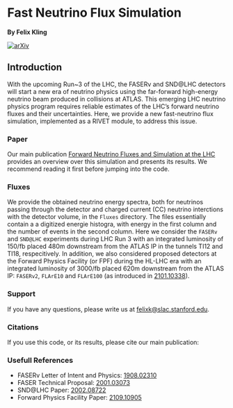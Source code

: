 # Fast Neutrino Flux Simulation

**By Felix Kling**

[![arXiv](http://img.shields.io/badge/arXiv-2105.08270-B31B1B.svg)](https://arxiv.org/abs/2105.08270)

## Introduction

With the upcoming Run~3 of the LHC, the FASERv and SND@LHC detectors will start a new era of neutrino physics using the far-forward high-energy neutrino beam produced in collisions at ATLAS. This emerging LHC neutrino physics program requires reliable estimates of the LHC’s forward neutrino fluxes and their uncertainties. Here, we provide a new fast-neutrino flux simulation, implemented as a RIVET module, to address this issue. 

### Paper

Our main publication [Forward Neutrino Fluxes and Simulation at the LHC](https://arxiv.org/abs/2105.08270)
provides an overview over this simulation and presents its results. We recommend reading it first before jumping into the code.

### Fluxes

We provide the obtained neutrino energy spectra, both for neutrinos passing through the detector and charged current (CC) neutrino interctions with the detector volume, in the `Fluxes` directory. The files essentially contain a a digitized energie histogra, with energy in the first column and the number of events in the second column.  Here we consider the `FASERv` and `SND@LHC` experiments during LHC Run 3 with an integrated luminosity of 150/fb placed 480m downstream from the ATLAS IP in the tunnels TI12 and TI18, respecitively. In addition, we also considered proposed detectors at the Forward Physics Facility (or FPF) during the HL-LHC era with an integrated luminosity of 3000/fb placed 620m downstream from the ATLAS IP: `FASERv2`, `FLArE10` and `FLArE100` (as introduced in [2101.10338](https://arxiv.org/abs/2101.10338)).

### Support

If you have any questions, please write us at [felixk@slac.stanford.edu](felixk@slac.stanford.edu).

### Citations

If you use this code, or its results, please cite our main publication:

### Usefull References 

- FASERv Letter of Intent and Physics: [1908.02310](https://arxiv.org/abs/1908.02310)
- FASER Technical Proposal: [2001.03073](https://arxiv.org/abs/2001.03073)
- SND@LHC Paper: [2002.08722](https://arxiv.org/abs/2002.08722)
- Forward Physics Facility Paper: [2109.10905](https://arxiv.org/abs/2109.10905)
